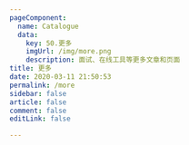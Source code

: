 ```yaml
---
pageComponent: 
  name: Catalogue
  data: 
    key: 50.更多
    imgUrl: /img/more.png
    description: 面试、在线工具等更多文章和页面
title: 更多
date: 2020-03-11 21:50:53
permalink: /more
sidebar: false
article: false
comment: false
editLink: false

---
```

